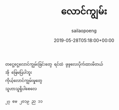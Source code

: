﻿---
_last_editor_used_jetpack: block-editor
_publicize_job_id: "59331521556"
_wp_old_date: "2021-06-08"
author: sailaopoeng
categories:
  - poems
date: "2019-05-28T05:18:00+00:00"
parent_post_id: null
post_id: "81"
timeline_notification: "1623109462"
title: လောင်ကျွမ်း
url: /2019/05/28/လောင်ကျွမ်း/

---
```
တငွေ့ငွေ့လောင်ကျွမ်းခြင်းတွေ ရင်ထဲ ဖွဖွလေးပိုက်ထားမိတယ်
အို ဖြေမပြပါဘူး
ကိုယ့်လောင်ကျွမ်းမှုတွေ
သူဟာသူရှိပါစေလေ

၂၇ မေ ၂၀၁၉ ည ၁၁
```
